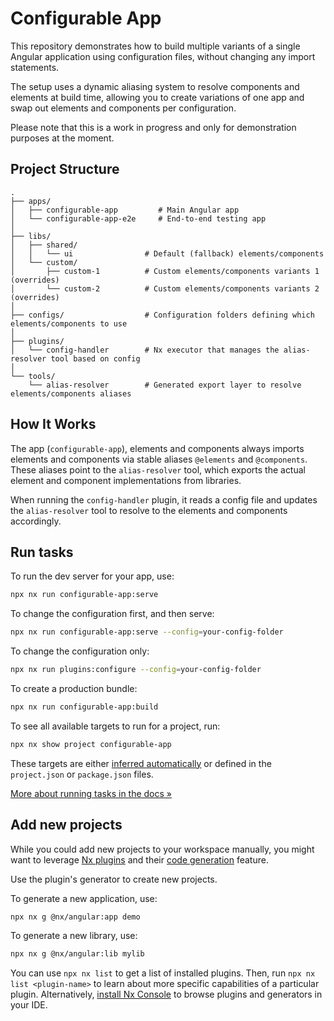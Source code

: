 # Configurable App

This repository demonstrates how to build multiple variants of a single Angular application using configuration files, without changing any import statements.

The setup uses a dynamic aliasing system to resolve components and elements at build time, allowing you to create variations of one app and swap out elements and components per configuration.

Please note that this is a work in progress and only for demonstration purposes at the moment.

## Project Structure

```
.
├── apps/
│   ├── configurable-app         # Main Angular app
│   └── configurable-app-e2e     # End-to-end testing app
│
├── libs/
│   ├── shared/
│   │   └── ui                # Default (fallback) elements/components
│   └── custom/
│       ├── custom-1          # Custom elements/components variants 1 (overrides)
│       └── custom-2          # Custom elements/components variants 2 (overrides)
│
├── configs/                  # Configuration folders defining which elements/components to use
│
├── plugins/
│   └── config-handler        # Nx executor that manages the alias-resolver tool based on config
│
└── tools/
    └── alias-resolver        # Generated export layer to resolve elements/components aliases
```

## How It Works

The app (`configurable-app`), elements and components always imports elements and components via stable aliases `@elements` and `@components`. These aliases point to the `alias-resolver` tool, which exports the actual element and component implementations from libraries.

When running the `config-handler` plugin, it reads a config file and updates the `alias-resolver` tool to resolve to the elements and components accordingly.

## Run tasks

To run the dev server for your app, use:

```sh
npx nx run configurable-app:serve
```

To change the configuration first, and then serve:

```sh
npx nx run configurable-app:serve --config=your-config-folder
```

To change the configuration only:

```sh
npx nx run plugins:configure --config=your-config-folder
```

To create a production bundle:

```sh
npx nx run configurable-app:build
```

To see all available targets to run for a project, run:

```sh
npx nx show project configurable-app
```

These targets are either [inferred automatically](https://nx.dev/concepts/inferred-tasks?utm_source=nx_project&utm_medium=readme&utm_campaign=nx_projects) or defined in the `project.json` or `package.json` files.

[More about running tasks in the docs &raquo;](https://nx.dev/features/run-tasks?utm_source=nx_project&utm_medium=readme&utm_campaign=nx_projects)

## Add new projects

While you could add new projects to your workspace manually, you might want to leverage [Nx plugins](https://nx.dev/concepts/nx-plugins?utm_source=nx_project&utm_medium=readme&utm_campaign=nx_projects) and their [code generation](https://nx.dev/features/generate-code?utm_source=nx_project&utm_medium=readme&utm_campaign=nx_projects) feature.

Use the plugin's generator to create new projects.

To generate a new application, use:

```sh
npx nx g @nx/angular:app demo
```

To generate a new library, use:

```sh
npx nx g @nx/angular:lib mylib
```

You can use `npx nx list` to get a list of installed plugins. Then, run `npx nx list <plugin-name>` to learn about more specific capabilities of a particular plugin. Alternatively, [install Nx Console](https://nx.dev/getting-started/editor-setup?utm_source=nx_project&utm_medium=readme&utm_campaign=nx_projects) to browse plugins and generators in your IDE.
